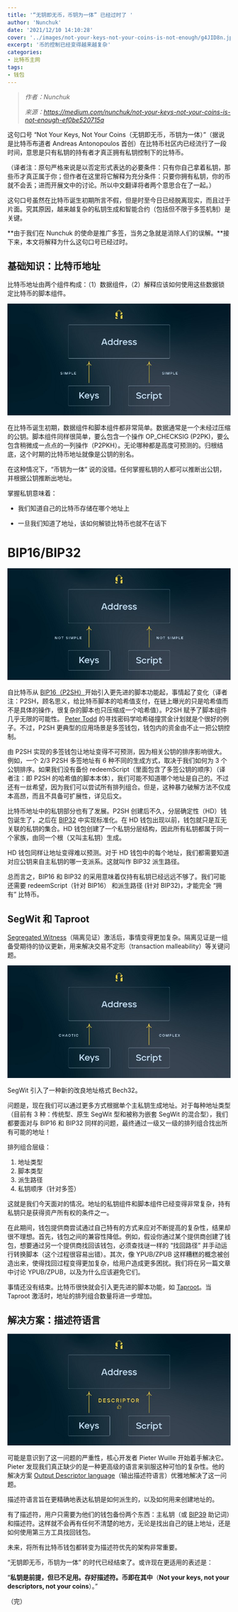 ```yaml
---
title: '“无钥即无币，币钥为一体” 已经过时了 '
author: 'Nunchuk'
date: '2021/12/10 14:10:28'
cover: '../images/not-your-keys-not-your-coins-is-not-enough/g4JID8n.jpg'
excerpt: '币的控制已经变得越来越复杂'
categories:
- 比特币主网
tags:
- 钱包
---
```



> *作者：Nunchuk*
> 
> *来源：<https://medium.com/nunchuk/not-your-keys-not-your-coins-is-not-enough-ef0be520715a>*



这句口号 “Not Your Keys, Not Your Coins（无钥即无币，币钥为一体）”（据说是比特币布道者 Andreas Antonopoulos 首创）在比特币社区内已经流行了一段时间，意思是只有私钥的持有者才真正拥有私钥控制下的比特币。

（译者注：原句严格来说是以否定形式表达的必要条件：只有你自己拿着私钥，那些币才真正属于你；但作者在这里将它解释为充分条件：只要你拥有私钥，你的币就不会丢；进而开展文中的讨论。所以中文翻译将者两个意思合在了一起。）

这句口号虽然在比特币诞生初期所言不假，但是时至今日已经脱离现实，而且过于片面。究其原因，越来越复杂的私钥生成和智能合约（包括但不限于多签机制）是关键。

**由于我们在 Nunchuk 的使命是推广多签，当务之急就是消除人们的误解。**接下来，本文将解释为什么这句口号已经过时。

## 基础知识：比特币地址

比特币地址由两个组件构成：（1）数据组件，（2）解释应该如何使用这些数据锁定比特币的脚本组件。

![img](../images/not-your-keys-not-your-coins-is-not-enough/IM5KIk1.jpg)

在比特币诞生初期，数据组件和脚本组件都非常简单。数据通常是一个未经过压缩的公钥。脚本组件同样很简单，要么包含一个操作 OP_CHECKSIG (P2PK)，要么包含稍微成一点点的一列操作（P2PKH）。无论哪种都是高度可预测的。归根结底，这个时期的比特币地址就像是公钥的别名。

在这种情况下，“币钥为一体” 说的没错。任何掌握私钥的人都可以推断出公钥，并根据公钥推断出地址。

掌握私钥意味着：

- 我们知道自己的比特币存储在哪个地址上

- 一旦我们知道了地址，该如何解锁比特币也就不在话下

# BIP16/BIP32

﻿![img](../images/not-your-keys-not-your-coins-is-not-enough/IJv9eLT.jpg)

自比特币从 [BIP16（P2SH）](https://github.com/bitcoin/bips/blob/master/bip-0016.mediawiki)开始引入更先进的脚本功能起，事情起了变化（译者注：P2SH，顾名思义，给比特币脚本的哈希值支付，在链上曝光的只是哈希值而不是具体的操作，很复杂的脚本也只压缩成一个哈希值）。P2SH 赋予了脚本组件几乎无限的可能性。 [Peter Todd](https://bitcointalk.org/index.php?topic=293382.0) 的寻找密码学哈希碰撞赏金计划就是个很好的例子。不过，P2SH 更典型的应用场景是多签钱包，钱包内的资金由不止一把公钥控制。

由 P2SH 实现的多签钱包让地址变得不可预测，因为相关公钥的排序影响很大。例如，一个 2/3 P2SH 多签地址有 6 种不同的生成方式，取决于我们如何为 3 个公钥排序。如果我们没有备份 redeemScript（里面包含了多签公钥的顺序）（译者注：即 P2SH 的哈希值的脚本本体），我们可能不知道哪个地址是自己的。不过还有一丝希望，因为我们可以尝试所有排列组合。但是，这种暴力破解方法不仅成本高昂，而且不具备可扩展性，详见后文。

比特币地址中的私钥部分也有了发展。P2SH 创建后不久，分层确定性（HD）钱包诞生了，之后在 [BIP32](https://github.com/bitcoin/bips/blob/master/bip-0032.mediawiki) 中实现标准化。在 HD 钱包出现以前，钱包就只是互无关联的私钥的集合。HD 钱包创建了一个私钥分层结构，因此所有私钥都属于同一个家族，由同一个根（又叫主私钥）生成。

HD 钱包同样让地址变得难以预测。对于 HD 钱包中的每个地址，我们都需要知道对应公钥来自主私钥的哪一支派系。这就叫作 BIP32 派生路径。

总而言之，BIP16 和 BIP32 的采用意味着仅持有私钥已经远远不够了。我们可能还需要 redeemScript（针对 BIP16） 和派生路径 (针对 BIP32)，才能完全 “拥有” 比特币。

## SegWit 和 Taproot

[Segregated Witness](https://en.bitcoin.it/wiki/Segregated_Witness)（隔离见证）激活后，事情变得更加复杂。隔离见证是一组备受期待的协议更新，用来解决交易不定形（transaction malleability）等关键问题。

![img](../images/not-your-keys-not-your-coins-is-not-enough/3stlXuF.jpg)

SegWit 引入了一种新的改良地址格式 Bech32。

问题是，现在我们可以通过更多方式根据单个主私钥生成地址。对于每种地址类型（目前有 3 种：传统型、原生 SegWit 型和被称为嵌套 SegWit 的混合型），我们都要面对与 BIP16 和 BIP32 同样的问题，最终通过一级又一级的排列组合找出所有可能的地址！

排列组合层级：

1. 地址类型
2. 脚本类型
3. 派生路径
4. 私钥顺序（针对多签）

这就是我们今天面对的情况。地址的私钥组件和脚本组件已经变得非常复杂，持有私钥只是获得资产所有权的条件之一。

在此期间，钱包提供商尝试通过自己特有的方式来应对不断提高的复杂性，结果却很不理想。首先，钱包之间的兼容性降低。例如，假设你通过某个提供商创建了钱包，想要通过另一个提供商找回该钱包，必须查找谜一样的 “找回路径” 并手动运行转换脚本（这个过程很容易出错）。其次，像 YPUB/ZPUB 这样糟糕的概念被创造出来，使得找回过程变得更加复杂，给用户造成更多困扰。我们将在另一篇文章中讨论 YPUB/ZPUB，以及为什么应该避免它们。

事情还没有结束。比特币很快就会引入更先进的脚本功能，如 [Taproot](https://github.com/bitcoin/bips/blob/master/bip-0341.mediawiki)。当 Taproot 激活时，地址的排列组合数量将进一步增加。

## 解决方案：描述符语言

﻿![img](../images/not-your-keys-not-your-coins-is-not-enough/g4JID8n.jpg)

可能是意识到了这一问题的严重性，核心开发者 Pieter Wuille 开始着手解决它。Pieter 发现我们真正缺少的是一种更高级的语言来驯服这种可怕的复杂性。他的解决方案 [Output Descriptor language](https://github.com/bitcoin/bitcoin/blob/master/doc/descriptors.md)（输出描述符语言）优雅地解决了这一问题。

描述符语言旨在更精确地表达私钥是如何派生的，以及如何用来创建地址的。

有了描述符，用户只需要为他们的钱包备份两个东西：主私钥（或 [BIP39](https://github.com/bitcoin/bips/blob/master/bip-0039.mediawiki) 助记词）和描述符。这样就不会再有任何不清楚的地方，无论是找出自己的链上地址，还是如何使用第三方工具找回钱包。

未来，将所有比特币钱包都转变为描述符优先的架构非常重要。

“无钥即无币，币钥为一体” 的时代已经结束了。或许现在更适用的表述是：

“**私钥是前提，但已不足用。存好描述符。币即在其中**（**Not your keys, not your descriptors, not your coins**）。”

（完）